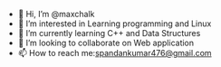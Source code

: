 - 👋 Hi, I’m @maxchalk
- 👀 I’m interested in Learning programming and Linux
- 🌱 I’m currently learning C++ and Data Structures
- 💞️ I’m looking to collaborate on Web application
- 📫 How to reach me:spandankumar476@gmail.com

<!---
maxchalk/maxchalk is a ✨ special ✨ repository because its `README.md` (this file) appears on your GitHub profile.
You can click the Preview link to take a look at your changes.
--->
